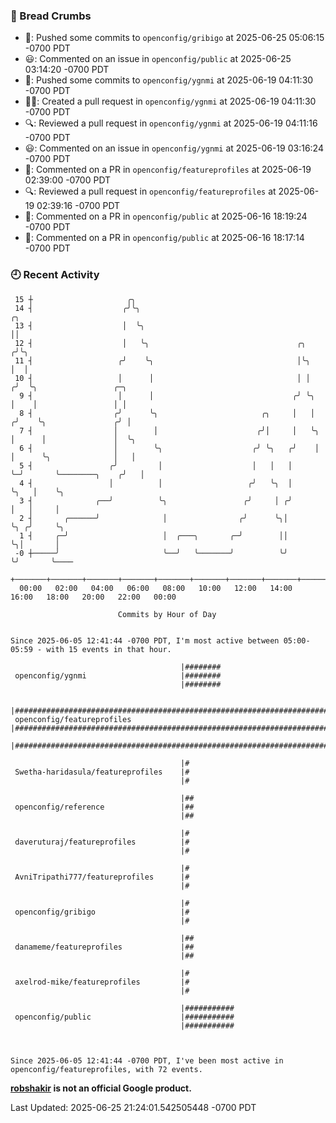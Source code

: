### 🍞 Bread Crumbs

 * 🚢: Pushed some commits to `openconfig/gribigo` at 2025-06-25 05:06:15 -0700 PDT
 * 😃: Commented on an issue in `openconfig/public` at 2025-06-25 03:14:20 -0700 PDT
 * 🚢: Pushed some commits to `openconfig/ygnmi` at 2025-06-19 04:11:30 -0700 PDT
 * ✍🏼: Created a pull request in `openconfig/ygnmi` at 2025-06-19 04:11:30 -0700 PDT
 * 🔍: Reviewed a pull request in  `openconfig/ygnmi` at 2025-06-19 04:11:16 -0700 PDT
 * 😃: Commented on an issue in `openconfig/ygnmi` at 2025-06-19 03:16:24 -0700 PDT
 * 💬: Commented on a PR in  `openconfig/featureprofiles` at 2025-06-19 02:39:00 -0700 PDT
 * 🔍: Reviewed a pull request in  `openconfig/featureprofiles` at 2025-06-19 02:39:16 -0700 PDT
 * 💬: Commented on a PR in  `openconfig/public` at 2025-06-16 18:19:24 -0700 PDT
 * 💬: Commented on a PR in  `openconfig/public` at 2025-06-16 18:17:14 -0700 PDT

### 🕘 Recent Activity
```
 15 ┼                     ╭╮
 14 ┤                    ╭╯╰╮                                            ╭╮
 13 ┤                    │  ╰╮                                           ││
 12 ┤                    │   ╰╮                                 ╭╮      ╭╯╰╮
 11 ┤                   ╭╯    ╰╮                                │╰╮     │  │
 10 ┤                   │      │                                │ │    ╭╯  ╰╮                 ╭─╮
  9 ┤                   │      │                               ╭╯ ╰╮   │    │                 │ │
  8 ┤                  ╭╯      ╰╮                       ╭╮     │   │  ╭╯    ╰╮               ╭╯ │
  7 ┤                  │        │                      ╭╯│     │   ╰╮ │      │               │  ╰╮
  6 ┤                  │        ╰╮                    ╭╯ ╰╮   ╭╯    │ │      ╰╮              │   │
  5 ┤                 ╭╯         │                    │   │   │     ╰─╯       ╰────────╮    ╭╯   │
  4 ┤                 │          │                   ╭╯   ╰╮  │                        ╰╮   │    ╰╮
  3 ┤              ╭──╯          ╰╮                 ╭╯     │ ╭╯                         │   │     │
  2 ┤       ╭──────╯              │                ╭╯      ╰╮│                          ╰╮ ╭╯     ╰╮
  1 ┤     ╭─╯                     │  ╭───╮       ╭─╯        ││                           ╰╮│       │
 -0 ┼─────╯                       ╰──╯   ╰───────╯          ╰╯                            ╰╯       ╰────
    +───────+───────+───────+───────+───────+───────+───────+───────+───────+───────+───────+───────+────
  00:00   02:00   04:00   06:00   08:00   10:00   12:00   14:00   16:00   18:00   20:00   22:00   00:00   

						Commits by Hour of Day


Since 2025-06-05 12:41:44 -0700 PDT, I'm most active between 05:00-05:59 - with 15 events in that hour.

```



```
                                      |########
 openconfig/ygnmi                     |########
                                      |########

                                      |########################################################################
 openconfig/featureprofiles           |########################################################################
                                      |########################################################################

                                      |#
 Swetha-haridasula/featureprofiles    |#
                                      |#

                                      |##
 openconfig/reference                 |##
                                      |##

                                      |#
 daveruturaj/featureprofiles          |#
                                      |#

                                      |#
 AvniTripathi777/featureprofiles      |#
                                      |#

                                      |#
 openconfig/gribigo                   |#
                                      |#

                                      |##
 danameme/featureprofiles             |##
                                      |##

                                      |#
 axelrod-mike/featureprofiles         |#
                                      |#

                                      |###########
 openconfig/public                    |###########
                                      |###########



Since 2025-06-05 12:41:44 -0700 PDT, I've been most active in openconfig/featureprofiles, with 72 events.

```
**[robshakir](mailto:robjs@google.com) is not an official Google product.**  


Last Updated: 2025-06-25 21:24:01.542505448 -0700 PDT
